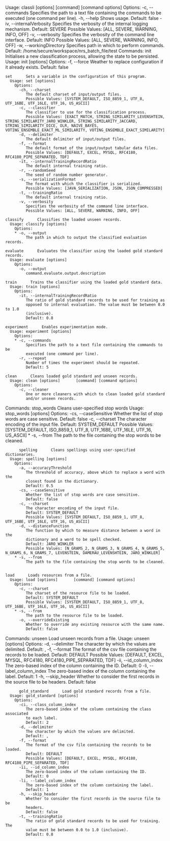 Usage: classli [options] [command] [command options]
  Options:
    -c, --commands
       Specifies the path to a text file containing the commands to be executed
       (one command per line).
    -h, --help
       Shows usage.
       Default: false
    -iv, --internalVerbosity
       Specifies the verbosity of the internal logging mechanism.
       Default: SEVERE
       Possible Values: [ALL, SEVERE, WARNING, INFO, OFF]
    -v, --verbosity
       Specifies the verbosity of the command line interface.
       Default: INFO
       Possible Values: [ALL, SEVERE, WARNING, INFO, OFF]
    -w, --workingDirectory
       Specifies path in which to perform commands.
       Default: /home/secure/workspace/nrs_batch_file/test
  Commands:
    init      Initialises a new classification process, allowing the state to be persisted.
      Usage: init [options]
        Options:
          -f, --force
             Weather to replace configuration if it already exists.
             Default: false

    set      Sets a variable in the configuration of this program.
      Usage: set [options]
        Options:
          -ch, --charset
             The default charset of input/output files.
             Possible Values: [SYSTEM_DEFAULT, ISO_8859_1, UTF_8, UTF_16BE, UTF_16LE, UTF_16, US_ASCII]
          -c, --classifier
             The classifier to use for the classification process.
             Possible Values: [EXACT_MATCH, STRING_SIMILARITY_LEVENSHTEIN, STRING_SIMILARITY_JARO_WINKLER, STRING_SIMILARITY_JACCARD, STRING_SIMILARITY_DICE, OLR, NAIVE_BAYES, VOTING_ENSEMBLE_EXACT_ML_SIMILARITY, VOTING_ENSEMBLE_EXACT_SIMILARITY]
          -d, --delimiter
             The default delimiter of input/output files.
          -f, --format
             The default format of the input/output tabular data files.
             Possible Values: [DEFAULT, EXCEL, MYSQL, RFC4180, RFC4180_PIPE_SEPARATED, TDF]
          -it, --internalTrainingRecordRatio
             The default internal training ratio.
          -r, --randomSeed
             The seed of random number generator.
          -s, --serializationFormat
             The format with which the classifier is serialized.
             Possible Values: [JAVA_SERIALIZATION, JSON, JSON_COMPRESSED]
          -t, --trainingRatio
             The default internal training ratio.
          -v, --verbosity
             Specifies the verbosity of the command line interface.
             Possible Values: [ALL, SEVERE, WARNING, INFO, OFF]

    classify      Classifies the loaded unseen records.
      Usage: classify [options]
        Options:
        * -o, --output
             The path in which to output the classified evaluation records.

    evaluate      Evaluates the classifier using the loaded gold standard records.
      Usage: evaluate [options]
        Options:
          -o, --output
             command.evaluate.output.description

    train      Trains the classifier using the loaded gold standard data.
      Usage: train [options]
        Options:
          -it, --internalTrainingRecordRatio
             The ratio of gold standard records to be used for training as
             opposed to internal evaluation. The value must be between 0.0 to 1.0
             (inclusive).
             Default: 0.8

    experiment      Enables experimentation mode.
      Usage: experiment [options]
        Options:
        * -c, --commands
             Specifies the path to a text file containing the commands to be
             executed (one command per line).
          -r, --repeat
             Number of times the experiment should be repeated.
             Default: 5

    clean      Cleans loaded gold standard and unseen records.
      Usage: clean [options]       [command] [command options]
        Options:
          -c, --cleaner
             One or more cleaners with which to clean loaded gold standard
             and/or unseen records.
  Commands:
          stop_words      Cleans user-specified stop words
      Usage: stop_words [options]
        Options:
          -cs, --caseSensitive
             Whether the list of stop words are case sensitive.
             Default: false
          -c, --charset
             The character encoding of the input file.
             Default: SYSTEM_DEFAULT
             Possible Values: [SYSTEM_DEFAULT, ISO_8859_1, UTF_8, UTF_16BE, UTF_16LE, UTF_16, US_ASCII]
        * -s, --from
             The path to the file containing the stop words to be cleaned.

          spelling      Cleans spellings using user-specified dictionaries.
      Usage: spelling [options]
        Options:
          -a, --accuracyThreshold
             The threshold of accuracy, above which to replace a word with the
             closest found in the dictionary.
             Default: 0.5
          -cs, --caseSensitive
             Whether the list of stop words are case sensitive.
             Default: false
          -c, --charset
             The character encoding of the input file.
             Default: SYSTEM_DEFAULT
             Possible Values: [SYSTEM_DEFAULT, ISO_8859_1, UTF_8, UTF_16BE, UTF_16LE, UTF_16, US_ASCII]
          -d, --distanceFunction
             The function by which to measure distance between a word in the
             dictionary and a word to be spell checked.
             Default: JARO_WINKLER
             Possible Values: [N_GRAMS_2, N_GRAMS_3, N_GRAMS_4, N_GRAMS_5, N_GRAMS_6, N_GRAMS_7, LEVENSTEIN, DAMERAU_LEVENSHTEIN, JARO_WINKLER]
        * -s, --from
             The path to the file containing the stop words to be cleaned.


    load      Loads resources from a file.
      Usage: load [options]       [command] [command options]
        Options:
          -c, --charset
             The charset of the resource file to be loaded.
             Default: SYSTEM_DEFAULT
             Possible Values: [SYSTEM_DEFAULT, ISO_8859_1, UTF_8, UTF_16BE, UTF_16LE, UTF_16, US_ASCII]
        * -s, --from
             The path to the resource file to be loaded.
          -o, --overrideExisting
             Whether to override any existing resource with the same name.
             Default: false
  Commands:
          unseen      Load unseen records from a file.
      Usage: unseen [options]
        Options:
          -d, --delimiter
             The character by which the values are delimited.
             Default: ,
          -f, --format
             The format of the csv file containing the records to be loaded.
             Default: DEFAULT
             Possible Values: [DEFAULT, EXCEL, MYSQL, RFC4180, RFC4180_PIPE_SEPARATED, TDF]
          -ii, --id_column_index
             The zero-based index of the column containing the ID.
             Default: 0
          -li, --label_column_index
             The zero-based index of the column containing the label.
             Default: 1
          -h, --skip_header
             Whether to consider the first records in the source file to be
             headers.
             Default: false

          gold_standard      Load gold standard records from a file.
      Usage: gold_standard [options]
        Options:
          -ci, --class_column_index
             The zero-based index of the column containing the class associated
             to each label.
             Default: 2
          -d, --delimiter
             The character by which the values are delimited.
             Default: ,
          -f, --format
             The format of the csv file containing the records to be loaded.
             Default: DEFAULT
             Possible Values: [DEFAULT, EXCEL, MYSQL, RFC4180, RFC4180_PIPE_SEPARATED, TDF]
          -ii, --id_column_index
             The zero-based index of the column containing the ID.
             Default: 0
          -li, --label_column_index
             The zero-based index of the column containing the label.
             Default: 1
          -h, --skip_header
             Whether to consider the first records in the source file to be
             headers.
             Default: false
          -t, --trainingRatio
             The ratio of gold standard records to be used for training. The
             value must be between 0.0 to 1.0 (inclusive).
             Default: 0.8



